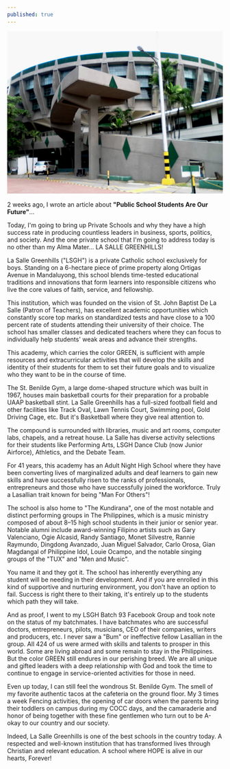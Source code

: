 ```yaml
---
published: true
---
```

![Private School](/images/LSGH.jpg)

2 weeks ago, I wrote an article about **"Public School Students Are Our Future"**...

Today, I'm going to bring up Private Schools and why they have a high success rate in producing countless leaders in business, sports, politics, and society.
And the one private school that I'm going to address today is no other than my Alma Mater... LA SALLE GREENHILLS!

La Salle Greenhills ("LSGH") is a private Catholic school exclusively for boys. 
Standing on a 6-hectare piece of prime property along Ortigas Avenue in Mandaluyong, this school blends time-tested educational traditions and innovations that form learners into responsible citizens who live the core values of faith, service, and fellowship.

This institution, which was founded on the vision of St. John Baptist De La Salle (Patron of Teachers), has excellent academic opportunities which constantly score top marks on standardized tests and have close to a 100 percent rate of students attending their university of their choice.
The school has smaller classes and dedicated teachers where they can focus to individually help students' weak areas and advance their strengths. 

This academy, which carries the color GREEN, is sufficient with ample resources and extracurricular activities that will develop the skills and identity of their students for them to set their future goals and to visualize who they want to be in the course of time.

The St. Benilde Gym, a large dome-shaped structure which was built in 1967, houses main basketball courts for their preparation for a probable UAAP basketball stint. 
La Salle Greenhills has a full-sized football field and other facilities like Track Oval, Lawn Tennis Court, Swimming pool, Gold Driving Cage, etc.
But it's Basketball where they give real attention to. 

The compound is surrounded with libraries, music and art rooms, computer labs, chapels, and a retreat house.
La Salle has diverse activity selections for their students like Performing Arts, LSGH Dance Club (now Junior Airforce), Athletics, and the Debate Team. 

For 41 years, this academy has an Adult Night High School where they have been converting lives of marginalized adults and deaf learners to gain new skills and have successfully risen to the ranks of professionals, entrepreneurs and those who have successfully joined the workforce.
Truly a Lasallian trait known for being "Man For Others"!

The school is also home to "The Kundirana", one of the most notable and distinct performing groups in The Philippines, which is a music ministry composed of about 8–15 high school students in their junior or senior year. 
Notable alumni include award-winning Filipino artists such as Gary Valenciano, Ogie Alcasid, Randy Santiago, Monet Silvestre, Rannie Raymundo, Dingdong Avanzado, Juan Miguel Salvador, Carlo Orosa, Gian Magdangal of Philippine Idol, Louie Ocampo, and the notable singing groups of the "TUX" and "Men and Music".

You name it and they got it. The school has inherently everything any student will be needing in their development. 
And if you are enrolled in this kind of supportive and nurturing environment, you don't have an option to fail.
Success is right there to their taking, it's entirely up to the students which path they will take.

And as proof, I went to my LSGH Batch 93 Facebook Group and took note on the status of my batchmates.
I have batchmates who are successful doctors, entrepreneurs, pilots, musicians, CEO of their companies, writers and producers, etc.
I never saw a "Bum" or ineffective fellow Lasallian in the group.
All 424 of us were armed with skills and talents to prosper in this world. 
Some are living abroad and some remain to stay in the Philippines. But the color GREEN still endures in our perishing breed.
We are all unique and gifted leaders with a deep relationship with God and took the time to continue to engage in service-oriented activities for those in need. 

Even up today, I can still feel the wondrous St. Benilde Gym. The smell of my favorite authentic tacos at the cafeteria on the ground floor.
My 3 times a week Fencing activities, the opening of car doors when the parents bring their toddlers on campus during my COCC days, and the camaraderie and honor of being together with these fine gentlemen who turn out to be A-okay to our country and our society. 

Indeed, La Salle Greenhills is one of the best schools in the country today. 
A respected and well-known institution that has transformed lives through Christian and relevant education.
A school where HOPE is alive in our hearts, Forever!



